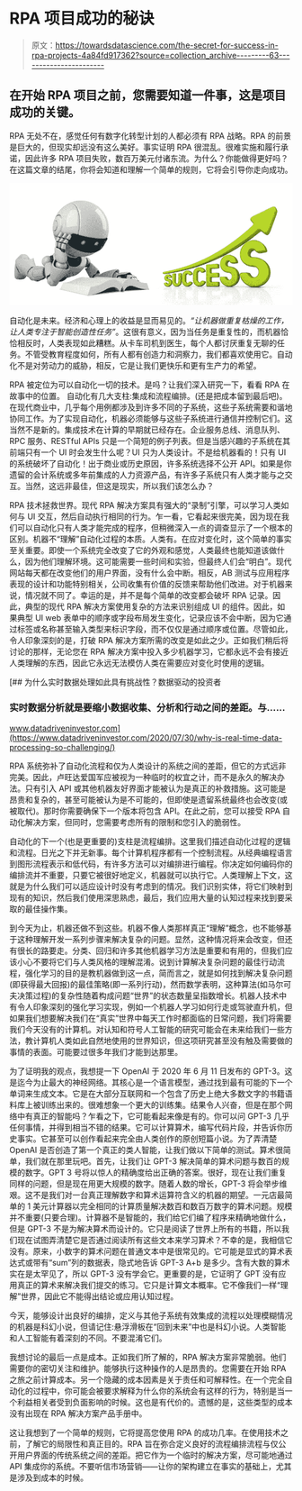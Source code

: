 # RPA 项目成功的秘诀

> 原文：<https://towardsdatascience.com/the-secret-for-success-in-rpa-projects-4a84fd917362?source=collection_archive---------63----------------------->

## 在开始 RPA 项目之前，您需要知道一件事，这是项目成功的关键。

RPA 无处不在，感觉任何有数字化转型计划的人都必须有 RPA 战略。RPA 的前景是巨大的，但现实却远没有这么美好。事实证明 RPA 很混乱。很难实施和履行承诺，因此许多 RPA 项目失败，数百万美元付诸东流。为什么？你能做得更好吗？在这篇文章的结尾，你将会知道和理解一个简单的规则，它将会引导你走向成功。

![](img/e518988c8021d9bf107d63a922ebb978.png)

自动化是未来。经济和心理上的收益是显而易见的。*“让机器做重复枯燥的工作，让人类专注于智能创造性任务”*。这很有意义，因为当任务是重复性的，而机器恰恰相反时，人类表现如此糟糕。从卡车司机到医生，每个人都讨厌重复无聊的任务。不管受教育程度如何，所有人都有创造力和洞察力，我们都喜欢使用它。自动化不是对劳动力的威胁，相反，它是让我们更快乐和更有生产力的希望。

RPA 被定位为可以自动化一切的技术。是吗？让我们深入研究一下，看看 RPA 在故事中的位置。
自动化有几大支柱:集成和流程编排。(还是把成本留到最后吧)。在现代商业中，几乎每个用例都涉及到许多不同的子系统，这些子系统需要和谐地协同工作。为了实现自动化，机器必须能够与这些子系统进行通信并控制它们。这当然不是新的。集成技术在计算的早期就已经存在。企业服务总线、消息队列、RPC 服务、RESTful APIs 只是一个简短的例子列表。但是当感兴趣的子系统在其前端只有一个 UI 时会发生什么呢？UI 只为人类设计。不是给机器看的！只有 UI 的系统破坏了自动化！出于商业或历史原因，许多系统选择不公开 API。如果是你遗留的会计系统或多年前集成的人力资源产品，有许多子系统只有人类才能与之交互。当然，这远非最佳，但这是现实，所以我们该怎么办？

RPA 技术拯救世界。现代 RPA 解决方案具有强大的“录制”引擎，可以学习人类如何与 UI 交互，然后自动执行相同的行为。乍一看，它看起来很完美，因为现在我们可以自动化只有人类才能完成的程序，但稍微深入一点的调查显示了一个根本的区别。机器不“理解”自动化过程的本质。人类有。在应对变化时，这个简单的事实至关重要。即使一个系统完全改变了它的外观和感觉，人类最终也能知道该做什么，因为他们理解环境。这可能需要一些时间和实验，但最终人们会“明白”。现代网站每天都在改变他们的用户界面，没有什么会中断。相反，AB 测试与应用程序表现的设计和功能特别相关，公司收集有价值的反馈来帮助他们改进。对于机器来说，情况就不同了。幸运的是，并不是每个简单的改变都会破坏 RPA 记录。因此，典型的现代 RPA 解决方案使用复杂的方法来识别组成 UI 的组件。因此，如果典型 UI web 表单中的顺序或字段布局发生变化，记录应该不会中断，因为它通过标签或名称甚至输入类型来标识字段，而不仅仅是通过顺序或位置。尽管如此，令人印象深刻的是，打破 RPA 解决方案所需的改变是如此之少。正如我们稍后将讨论的那样，无论您在 RPA 解决方案中投入多少机器学习，它都永远不会有接近人类理解的东西，因此它永远无法模仿人类在需要应对变化时使用的逻辑。

[](https://www.datadriveninvestor.com/2020/07/30/why-is-real-time-data-processing-so-challenging/) [## 为什么实时数据处理如此具有挑战性？数据驱动的投资者

### 实时数据分析就是要缩小数据收集、分析和行动之间的差距。与……

www.datadriveninvestor.com](https://www.datadriveninvestor.com/2020/07/30/why-is-real-time-data-processing-so-challenging/) 

RPA 系统弥补了自动化流程和仅为人类设计的系统之间的差距，但它的方式远非完美。因此，卢旺达爱国军应被视为一种临时的权宜之计，而不是永久的解决办法。只有引入 API 或其他机器友好界面才能被认为是真正的补救措施。这可能是昂贵和复杂的，甚至可能被认为是不可能的，但即使是遗留系统最终也会改变(或被取代)。那时你需要确保下一个版本将包含 API。在此之前，您可以接受 RPA 自动化解决方案，但同时，您需要考虑所有的限制和您引入的脆弱性。

自动化的下一个(也是更重要的)支柱是流程编排。这里我们描述自动化过程的逻辑和流程。日光之下并无新事。每个计算机程序都有一个控制流程。从经典编程语言到图形流程表示和低代码，有许多方法可以对编排进行编程。你决定如何编码你的编排流并不重要，只要它被很好地定义，机器就可以执行它。人类理解上下文，这就是为什么我们可以适应设计时没有考虑到的情况。我们识别实体，将它们映射到现有的知识，然后我们使用深思熟虑，最后，我们应用大量的认知过程来找到要采取的最佳操作集。

到今天为止，机器还做不到这些。机器不像人类那样真正“理解”概念，也不能够基于这种理解开发一系列步骤来解决复杂的问题。显然，这种情况将来会改变，但还有很长的路要走。分类、回归和许多其他机器学习方法是重要和有用的，但我们应该小心不要将它们与人类风格的理解混淆。说到计算解决复杂问题的最佳行动流程，强化学习的目的是教机器做到这一点，简而言之，就是如何找到解决复杂问题(即获得最大回报)的最佳策略(即一系列行动)，然而数学表明，这种算法(如马尔可夫决策过程)的复杂性随着构成问题“世界”的状态数量呈指数增长。机器人技术中有令人印象深刻的强化学习实现，例如一个机器人学习如何行走或驾驶直升机，但如果我们想要解决我们在“真实”世界中每天工作时都面临的日常问题，我们将需要我们今天没有的计算机。对认知和符号人工智能的研究可能会在未来给我们一些方法，教计算机人类如此自然地使用的世界知识，但这项研究甚至没有触及需要做的事情的表面。可能要过很多年我们才能到达那里。

为了证明我的观点，我想提一下 OpenAI 于 2020 年 6 月 11 日发布的 GPT-3。这是迄今为止最大的神经网络。其核心是一个语言模型，通过找到最有可能的下一个单词来生成文本。它是在大部分互联网和一个包含了历史上绝大多数文字的书籍语料库上被训练出来的。很难想象一个更大的训练集。结果令人兴奋，但是在那个网络中有真正的智能吗？乍看之下，它可能看起来像是有的。你可以问 GPT-3 几乎任何事情，并得到相当不错的结果。它可以计算算术，编写代码片段，并告诉你历史事实。它甚至可以创作看起来完全由人类创作的原创短篇小说。为了弄清楚 OpenAI 是否创造了第一个真正的类人智能，让我们做以下简单的测试。算术很简单，我们就在那里玩吧。首先，让我们让 GPT-3 解决简单的算术问题与数百的规模的数字。GPT 3 号将以惊人的精确度给出正确的答案。很好，现在让我们重复同样的问题，但是现在用更大规模的数字。随着人数的增长，GPT-3 将会举步维艰。这不是我们对一台真正理解数字和算术运算符含义的机器的期望。一元店最简单的 1 美元计算器以完全相同的计算质量解决数百和数百万数字的算术问题。规模并不重要(只要合理)。计算器不是智能的，我们给它们编了程序来精确地做什么，但是 GPT-3 不是为解决算术而设计的。它只是阅读了世界上所有的书籍，所以我们现在试图弄清楚它是否通过阅读所有这些文本来学习算术？不幸的是，我相信它没有。原来，小数字的算术问题在普通文本中是很常见的。它可能是显式的算术表达式或带有“sum”列的数据表，隐式地告诉 GPT-3 A+b 是多少。含有大数的算术实在是太罕见了，所以 GPT-3 没有学会它。更重要的是，它证明了 GPT 没有应用真正的算术来解决我们提交的练习。它只是计算文本概率。它不像我们一样“理解”世界，因此它不能得出结论或应用认知过程。

今天，能够设计出良好的编排，定义与其他子系统有效集成的流程以处理模糊情况的机器是科幻小说，但请记住:悬浮滑板在“回到未来”中也是科幻小说。人类智能和人工智能有着深刻的不同。不要混淆它们。

我想讨论的最后一点是成本。正如我们所了解的，RPA 解决方案非常脆弱。他们需要你的密切关注和维护。能够执行这种操作的人是昂贵的。您需要在开始 RPA 之旅之前计算成本。另一个隐藏的成本因素是关于责任和可解释性。在一个完全自动化的过程中，你可能会被要求解释为什么你的系统会有这样的行为，特别是当一个利益相关者受到负面影响的时候。这也是有代价的。遗憾的是，这些类型的成本没有出现在 RPA 解决方案产品手册中。

这让我想到了一个简单的规则，它将提高您使用 RPA 的成功几率。在使用技术之前，了解它的局限性和真正目的。RPA 旨在弥合定义良好的流程编排流程与仅公开用户界面的传统系统之间的差距。把它作为一个临时的解决方案，尽可能地通过 API 集成你的系统。不要听信市场营销——让你的架构建立在事实的基础上，尤其是涉及到成本的时候。